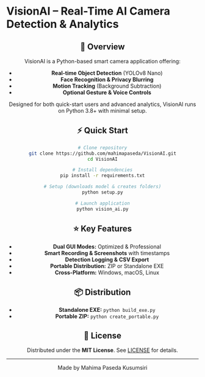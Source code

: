 # VisionAI – Real-Time AI Camera Detection & Analytics

<div align="center">

## 🚀 Overview
VisionAI is a Python-based smart camera application offering:
- **Real-time Object Detection** (YOLOv8 Nano)
- **Face Recognition & Privacy Blurring**
- **Motion Tracking** (Background Subtraction)
- **Optional Gesture & Voice Controls**

Designed for both quick-start users and advanced analytics, VisionAI runs on Python 3.8+ with minimal setup.

## ⚡ Quick Start
```bash
# Clone repository
git clone https://github.com/mahimapaseda/VisionAI.git
cd VisionAI

# Install dependencies
pip install -r requirements.txt

# Setup (downloads model & creates folders)
python setup.py

# Launch application
python vision_ai.py
```

## ⭐ Key Features
- **Dual GUI Modes:** Optimized & Professional
- **Smart Recording & Screenshots** with timestamps
- **Detection Logging & CSV Export**
- **Portable Distribution:** ZIP or Standalone EXE
- **Cross-Platform:** Windows, macOS, Linux

## 📦 Distribution
- **Standalone EXE:** `python build_exe.py`
- **Portable ZIP:** `python create_portable.py`

## 📄 License
Distributed under the **MIT License**. See [LICENSE](LICENSE) for details.

---
<p align="center">Made by Mahima Paseda Kusumsiri</p>